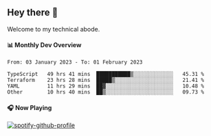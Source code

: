 ## Hey there 👋

Welcome to my technical abode.

#### 📊 Monthly Dev Overview
<!--START_SECTION:waka-->

```text
From: 03 January 2023 - To: 01 February 2023

TypeScript   49 hrs 41 mins  ███████████▒░░░░░░░░░░░░░   45.31 %
Terraform    23 hrs 28 mins  █████▒░░░░░░░░░░░░░░░░░░░   21.41 %
YAML         11 hrs 29 mins  ██▓░░░░░░░░░░░░░░░░░░░░░░   10.48 %
Other        10 hrs 40 mins  ██▒░░░░░░░░░░░░░░░░░░░░░░   09.73 %
```

<!--END_SECTION:waka-->

#### 🎧 Now Playing

[![spotify-github-profile](https://spotify-github-profile.vercel.app/api/view?uid=james2mid&cover_image=true&theme=natemoo-re)](https://open.spotify.com/user/james2mid?si=2b3baf2b09cb499e)
